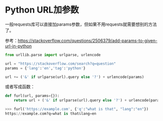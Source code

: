 # Python URL加参数

一般requests库可以直接加params参数，但如果不用requests就需要想别的方法了。

参考：https://stackoverflow.com/questions/2506379/add-params-to-given-url-in-python

```py
from urllib.parse import urlparse, urlencode

url = "https://stackoverflow.com/search?q=question"
params = {'lang':'en','tag':'python'}

url += ('&' if urlparse(url).query else '?') + urlencode(params)
```

或者写成函数：
```py
def furl(url, params={}):
    return url + ('&' if urlparse(url).query else '?') + urlencode(params)

>>> furl('https://example.com', {'q':"what is that", "lang":"en"})
https://example.com?q=what is that&lang=en
```
